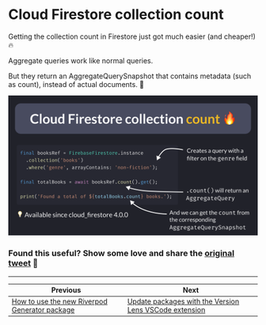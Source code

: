 # Cloud Firestore collection count

Getting the collection count in Firestore just got much easier (and cheaper!) 🔥

Aggregate queries work like normal queries.

But they return an AggregateQuerySnapshot that contains metadata (such as count), instead of actual documents. 🧮

![](./082.png)

### Found this useful? Show some love and share the [original tweet](https://twitter.com/biz84/status/1592433238915497984) 🙏

---

| Previous | Next |
| -------- | ---- |
| [How to use the new Riverpod Generator package](../0081-future-provider-riverpod-generator/index.md) | [Update packages with the Version Lens VSCode extension](../0083-version-lens-vscode/index.md) |